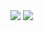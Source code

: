 <img src="https://github-readme-stats.vercel.app/api?username=rahul-gargcoder&show_icons=true&theme=dracula&count_private=true&card_width=300"/>
<img src="https://github-readme-stats.vercel.app/api/top-langs/?username=rahul-gargcoder&theme=cobalt&langs_count=8&layout=compact&card_width=400"/>
